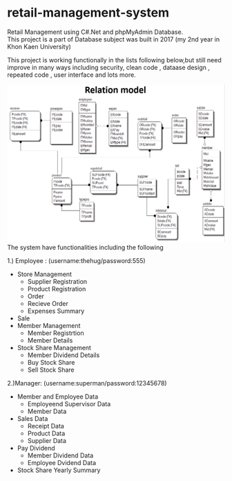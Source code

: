 # retail-management-system
Retail Management using C#.Net and phpMyAdmin Database.</br>
This project is a part of Database subject was built in 2017 (my 2nd year in Khon Kaen University)</br>

This project is working functionally in the lists following below,but still need improve in many ways including security, clean code , dataase design , repeated code , user interface and lots more.
</br>

![Relational Database](./relational.PNG?raw=true "Relational")
</br>
The system have functionalities including the following </br>

1.) Employee : (username:thehug/password:555)
* Store Management
  * Supplier Registration
  * Product Registration
  * Order
  * Recieve Order
  * Expenses Summary
* Sale
* Member Management
  * Member Registrtion
  * Member Details
* Stock Share Management 
  * Member Dividend Details
  * Buy Stock Share
  * Sell Stock Share
 
2.)Manager: (username:superman/password:12345678)
* Member and Employee Data
  * Employeend Supervisor Data
  * Member Data
* Sales Data
  * Receipt Data
  * Product Data
  * Supplier Data
* Pay Dividend
  * Member Dividend Data
  * Employee Dvidend Data
* Stock Share Yearly Summary
  
